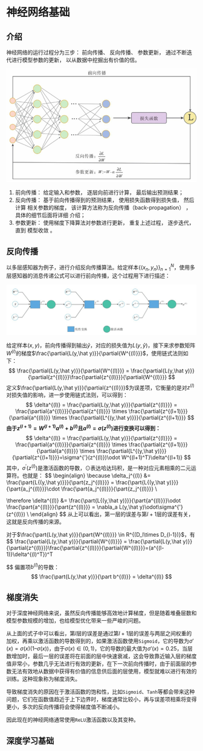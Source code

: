 # 神经网络基础

## 介绍

神经网络的运行过程分为三步： 前向传播、 反向传播、 参数更新， 通过不断迭代进行模型参数的更新， 以从数据中挖掘出有价值的信。

![image-20210227210221535](assets/02-%E7%A5%9E%E7%BB%8F%E7%BD%91%E7%BB%9C%E5%9F%BA%E7%A1%80/image-20210227210221535.png)

1. 前向传播： 给定输入和参数， 逐层向前进行计算， 最后输出预测结果；
2. 反向传播： 基于前向传播得到的预测结果， 使用损失函数得到损失值， 然后计算
   相关参数的梯度， 该计算方法称为反向传播（back-propagation） ， 具体的细节后面将详细
   介绍；
3. 参数更新： 使用梯度下降算法对参数进行更新， 重复上述过程， 逐步迭代， 直到
   模型收敛  。

## 反向传播

以多层感知器为例子，进行介绍反向传播算法。给定样本$\{(x_n,y_n)\}_{n=1}^N$，使用多层感知器的消息传递公式可以进行前向传播，这个过程用下进行描述：

![image-20210228103424582](assets/02-%E7%A5%9E%E7%BB%8F%E7%BD%91%E7%BB%9C%E5%9F%BA%E7%A1%80/image-20210228103424582.png)

给定样本$(x,y)$，前向传播得到输出$\hat y$，对应的损失值为$L(y,\hat y)$，接下来求参数矩阵$W^{(l)}$的梯度$\frac{\partial{L(y,\hat y)}}{\partial{W^{(l)}}}$，使用链式法则如下：
$$
\frac{\partial{L(y,\hat y)}}{\partial{W^{(l)}}} = \frac{\partial{L(y,\hat y)}}{\partial{z^{(l)}}}\frac{\partial{z^{(l)}}}{\partial{W^{(l)}}}
$$
定义$\frac{\partial{L(y,\hat y)}}{\partial{z^{(l)}}}$为误差项，它衡量的是对$z^{(l)}$对损失值的影响，进一步使用链式法则，可以得到：
$$
\delta^{(l)} = \frac{\partial{L(y,\hat y)}}{\partial{z^{(l)}}} = 
	\frac{\partial{a^{(l)}}}{\partial{z^{(l)}}} \times
	\frac{\partial{z^{(l+1)}}}{\partial{a^{(l)}}} \times
	\frac{\partial{L^{(y,\hat y)}}}{\partial{z^{(l+1)}}}
$$
**由于$z^{(l+1)} = W^{(l+1)}a^{(l)} + b^{(l)}$且$a^{(l)}=\sigma(z^{(l)})$进行变换可以得到：**
$$
\delta^{(l)} = \frac{\partial{L(y,\hat y)}}{\partial{z^{(l)}}} = 
	\frac{\partial{a^{(l)}}}{\partial{z^{(l)}}} \times
	\frac{\partial{z^{(l+1)}}}{\partial{a^{(l)}}} \times
	\frac{\partial{L^{(y,\hat y)}}}{\partial{z^{(l+1)}}}=\sigma^{'}(z^{(l)})\odot W^{(l+1)^T}\delta^{(l+1)}
$$
其中，$\sigma^{'}(z^{(l)})$是激活函数的导数，$\odot$表达哈达玛积，是一种对应元素相乘的二元运算符。也就是：
$$
\begin{align}
\because \delta_j^{(l)} &= \frac{\part{L{(y,\hat y)}}}{\part{z_j^{(l)}}} = \frac{\part{L{(y,\hat y)}}}{\part{a_j^{(l)}}}\cdot  \frac{\part{a_j^{(l)}}}{\part{z_j^{(l)}}}  \\

\therefore \delta^{(l)} &= \frac{\part{L{(y,\hat y)}}}{\part{a^{(l)}}}\odot  \frac{\part{a^{(l)}}}{\part{z^{(l)}}} = \nabla_a L(y,\hat y)\odot\sigma^{'}(z^{(l)})  \\
\end{align}
$$
从上可以看出，第一层的误差与第${l+1}$层的误差有关，这就是反向传播的来源。

对于$\frac{\part{L(y,\hat y)}}{\part{W^{(l)}}} \in R^{(D_l\times D_{l-1})}$，有
$$
\frac{\partial{L(y,\hat y)}}{\partial{W^{(l)}}} = \frac{\partial{L(y,\hat y)}}{\partial{z^{(l)}}}\frac{\partial{z^{(l)}}}{\partial{W^{(l)}}}=(a^{(l-1)}\delta^{(l)^T})^T 

$$
偏置项$b^{(l)}$的导数：
$$
\frac{\part{L(y,\hat y)}}{\part b^{(l)}} = \delta^{(l)}
$$

## 梯度消失

对于深度神经网络来说，虽然反向传播能够高效地计算梯度，但是随着堆叠层数和模型参数规模的增加，也给模型优化带来一些严峻的问题。

从上面的式子中可以看出，第$l$层的误差是通过第$l+1$层的误差与两层之间权重的加权，再乘以激活函数的导数得到的，如果激活函数使用`Sigmoid`，它的导数为$σ'(x)=σ(x)(1–σ(x))$，由于$σ(x)\in(0,1)$，它的导数的最大值为$σ'(x)=0.25$，当层数增加时，最后一层的误差将在前面的层中快速衰减，这会导致靠近输入层的梯度值非常小，参数几乎无法进行有效的更新，在下一次前向传播时，由于前面层的参数无法有效地从数据中获得有价值的信息供后面的层使用，模型就难以进行有效的训练。这种现象称为梯度消失。

导致梯度消失的原因在于激活函数的饱和性，比如`Sigmoid`、`Tanh`等都会带来这种问题，它们在函数值趋近于上下边界时，梯度通常比较小，再与误差项相乘将变得更小，多次的反向传播将会使得梯度值不断减小。

因此现在的神经网络通常使用`ReLU`激活函数以及其变种。

##  深度学习基础


